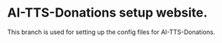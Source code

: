 # AI-TTS-Donations setup website.
This branch is used for setting up the config files for AI-TTS-Donations.
